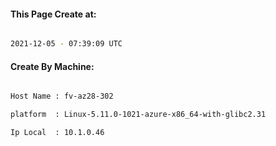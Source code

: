 
   
#### This Page Create at:

```bash

2021-12-05 - 07:39:09 UTC

```

#### Create By Machine:

```bash

Host Name : fv-az28-302

platform  : Linux-5.11.0-1021-azure-x86_64-with-glibc2.31

Ip Local  : 10.1.0.46

```

